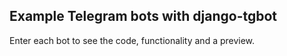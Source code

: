 ## Example Telegram bots with django-tgbot

Enter each bot to see the code, functionality and a preview.


